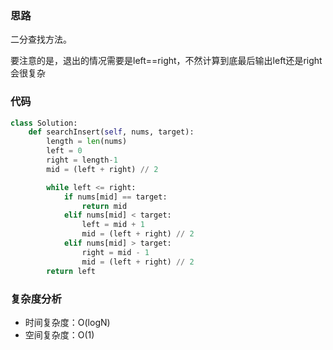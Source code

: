 ### 思路

二分查找方法。

要注意的是，退出的情况需要是left==right，不然计算到底最后输出left还是right会很复杂

### 代码

~~~python
class Solution:
    def searchInsert(self, nums, target):
        length = len(nums)
        left = 0
        right = length-1
        mid = (left + right) // 2

        while left <= right:
            if nums[mid] == target:
                return mid
            elif nums[mid] < target:
                left = mid + 1
                mid = (left + right) // 2
            elif nums[mid] > target:
                right = mid - 1
                mid = (left + right) // 2
        return left

~~~

### 复杂度分析

- 时间复杂度：O(logN)
- 空间复杂度：O(1)


